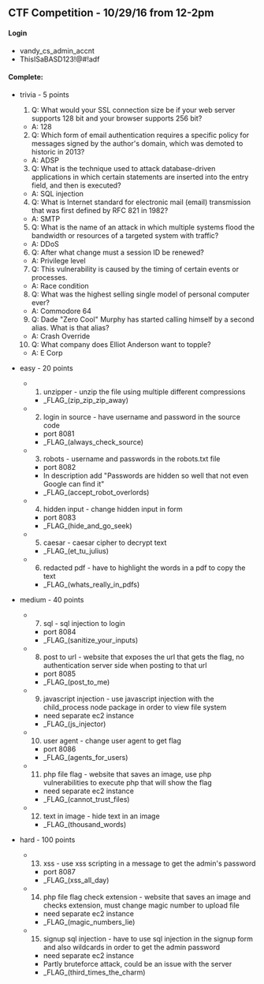 ## CTF Competition - 10/29/16 from 12-2pm

#### Login
- vandy_cs_admin_accnt
- ThisISaBASD123!@#!adf

#### Complete:
- trivia - 5 points
  1. Q: What would your SSL connection size be if your web server supports 128 bit and your browser supports 256 bit?
  - A: 128

  2. Q: Which form of email authentication requires a specific policy for messages signed by the author's domain, which was demoted to historic in 2013?
  - A: ADSP

  3. Q: What is the technique used to attack database-driven applications in which certain statements are inserted into the entry field, and then is executed?
  - A: SQL injection

  4. Q: What is Internet standard for electronic mail (email) transmission that was first defined by RFC 821 in 1982?
  - A: SMTP

  5. Q: What is the name of an attack in which multiple systems flood the bandwidth or resources of a targeted system with traffic?
  - A: DDoS

  6. Q: After what change must a session ID be renewed?
  - A: Privilege level

  7. Q: This vulnerability is caused by the timing of certain events or processes.
  - A: Race condition

  8. Q: What was the highest selling single model of personal computer ever?
  - A: Commodore 64

  9. Q: Dade "Zero Cool" Murphy has started calling himself by a second alias. What is that alias?
  - A: Crash Override

  10. Q: What company does Elliot Anderson want to topple?
  - A: E Corp

- easy - 20 points
  - 1. unzipper - unzip the file using multiple different compressions
    - \_FLAG_(zip_zip_zip_away)

  - 2. login in source - have username and password in the source code
    - port 8081
    - \_FLAG_(always_check_source)

  - 3. robots - username and passwords in the robots.txt file
    - port 8082
    - In description add "Passwords are hidden so well that not even Google can find it"
    - \_FLAG_(accept_robot_overlords)

  - 4. hidden input - change hidden input in form
    - port 8083
    - \_FLAG_(hide_and_go_seek)

  - 5. caesar - caesar cipher to decrypt text
    - \_FLAG_(et_tu_julius)

  - 6. redacted pdf - have to highlight the words in a pdf to copy the text
    - \_FLAG_(whats_really_in_pdfs)

- medium - 40 points
  - 7. sql - sql injection to login
    - port 8084
    - \_FLAG_(sanitize_your_inputs)

  - 8. post to url - website that exposes the url that gets the flag, no authentication server side when posting to that url
    - port 8085
    - \_FLAG_(post_to_me)

  - 9. javascript injection - use javascript injection with the child_process node package in order to view file system
    - need separate ec2 instance
    - \_FLAG_(js_injector)

  - 10. user agent - change user agent to get flag
    - port 8086
    - \_FLAG_(agents_for_users)

  - 11. php file flag - website that saves an image, use php vulnerabilities to execute php that will show the flag
    - need separate ec2 instance
    - \_FLAG_(cannot_trust_files)

  - 12. text in image - hide text in an image
    - \_FLAG_(thousand_words)

- hard - 100 points
  - 13. xss - use xss scripting in a message to get the admin's password
    - port 8087
    - \_FLAG_(xss_all_day)

  - 14. php file flag check extension - website that saves an image and checks extension, must change magic number to upload file
    - need separate ec2 instance
    - \_FLAG_(magic_numbers_lie)

  - 15. signup sql injection - have to use sql injection in the signup form and also wildcards in order to get the admin password
    - need separate ec2 instance
    - Partly bruteforce attack, could be an issue with the server
    - \_FLAG_(third_times_the_charm)
